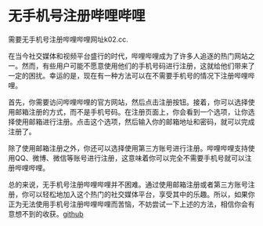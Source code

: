# 无手机号注册哔哩哔哩

需要无手机号注册哔哩哔哩网址k02.cc.

在当今社交媒体和视频平台盛行的时代，哔哩哔哩成为了许多人追逐的热门网站之一。然而，有些用户可能不愿意使用他们的手机号码进行注册，这就给他们带来了一定的困扰。幸运的是，现在有一种方法可以在不需要手机号的情况下注册哔哩哔哩。

首先，你需要访问哔哩哔哩的官方网站，然后点击注册按钮。接着，你可以选择使用邮箱注册的方式，而不是手机号码。在注册页面上，你会看到一个选项，让你选择使用邮箱进行注册。点击这个选项，然后输入你的邮箱地址和密码，就可以完成注册了。

除了使用邮箱注册之外，你还可以选择使用第三方账号进行注册。哔哩哔哩支持使用QQ、微博、微信等账号进行注册，这意味着你可以完全不需要手机号就可以注册哔哩哔哩。

总的来说，无手机号注册哔哩哔哩并不困难。通过使用邮箱注册或者第三方账号注册，你可以轻松地加入这个热门的社交媒体平台，享受其中的乐趣。所以，如果你正为无法使用手机号注册哔哩哔哩而苦恼，不妨尝试一下上述的方法，相信你会有意想不到的收获。[github](https://github.com)